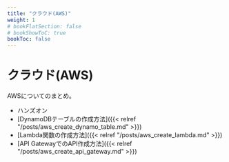 ```yaml
---
title: "クラウド(AWS)"
weight: 1
# bookFlatSection: false
# bookShowToC: true
bookToc: false
---
```


# クラウド(AWS)

AWSについてのまとめ。

- ハンズオン
 - [DynamoDBテーブルの作成方法]({{< relref "/posts/aws_create_dynamo_table.md" >}})
 - [Lambda関数の作成方法]({{< relref "/posts/aws_create_lambda.md" >}})
 - [API GatewayでのAPI作成方法]({{< relref "/posts/aws_create_api_gateway.md" >}})
<!-- - [API GatewayでLambda関数を呼び出すREST APIを作成する] -->
<!-- - 各種サービスについて -->
<!-- - (工事中)-->